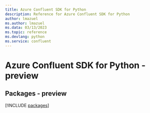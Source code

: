 ```yaml
---
title: Azure Confluent SDK for Python
description: Reference for Azure Confluent SDK for Python
author: lmazuel
ms.author: lmazuel
ms.data: 03/13/2023
ms.topic: reference
ms.devlang: python
ms.service: confluent
---
```

# Azure Confluent SDK for Python - preview
## Packages - preview
[!INCLUDE [packages](confluent-index.md)]